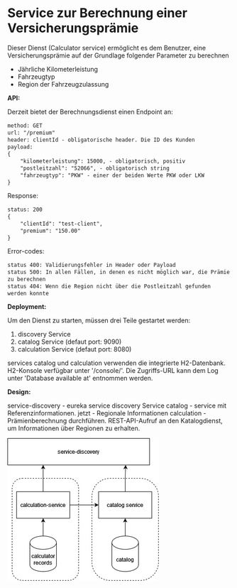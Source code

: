 # Service zur Berechnung einer Versicherungsprämie

Dieser Dienst (Calculator service) ermöglicht es dem Benutzer, eine Versicherungsprämie auf der Grundlage folgender Parameter zu berechnen

- Jährliche Kilometerleistung
- Fahrzeugtyp
- Region der Fahrzeugzulassung

**API:**

Derzeit bietet der Berechnungsdienst einen Endpoint an: 
```
method: GET
url: "/premium"
header: clientId - obligatorische header. Die ID des Kunden
payload: 
{
    "kilometerleistung": 15000, - obligatorisch, positiv
    "postleitzahl": "52066", - obligatorisch string
    "fahrzeugtyp": "PKW" - einer der beiden Werte PKW oder LKW
}
```
	
Response: 
```
status: 200
{
    "clientId": "test-client",
    "premium": "150.00"
}
```

Error-codes:
```
status 400: Validierungsfehler in Header oder Payload
status 500: In allen Fällen, in denen es nicht möglich war, die Prämie zu berechnen
status 404: Wenn die Region nicht über die Postleitzahl gefunden werden konnte
```

**Deployment:**

Um den Dienst zu starten, müssen drei Teile gestartet werden:
1. discovery Service 
2. catalog Service (defaut port: 9090)
3. calculation Service (defaut port: 8080)

services catalog und calculation verwenden die integrierte H2-Datenbank. 
H2-Konsole verfügbar unter '/console/'.
Die Zugriffs-URL kann dem Log unter 'Database available at' entnommen werden.

**Design:**

service-discovery - eureka service discovery Service
catalog - service mit Referenzinformationen. jetzt - Regionale Informationen
calculation - Prämienberechnung durchführen. REST-API-Aufruf an den Katalogdienst, um Informationen über Regionen zu erhalten.

![](/assets/services.jpg)
